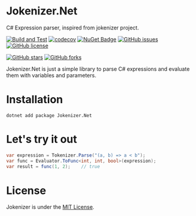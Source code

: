 # Jokenizer.Net
C# Expression parser, inspired from jokenizer project.

[![Build and Test](https://github.com/umutozel/Jokenizer.Net/actions/workflows/build.yml/badge.svg)](https://github.com/umutozel/Jokenizer.Net/actions/workflows/build.yml)
[![codecov](https://codecov.io/gh/umutozel/Jokenizer.Net/graph/badge.svg?token=FzxwO5q0gr)](https://codecov.io/gh/umutozel/Jokenizer.Net)
[![NuGet Badge](https://buildstats.info/nuget/Jokenizer.Net)](https://www.nuget.org/packages/Jokenizer.Net/)
[![GitHub issues](https://img.shields.io/github/issues/umutozel/Jokenizer.Net.svg)](https://github.com/umutozel/Jokenizer.Net/issues)
[![GitHub license](https://img.shields.io/badge/license-MIT-blue.svg)](https://raw.githubusercontent.com/umutozel/Jokenizer.Net/master/LICENSE)

[![GitHub stars](https://img.shields.io/github/stars/umutozel/jokenizer.net.svg?style=social&label=Star)](https://github.com/umutozel/jokenizer.net)
[![GitHub forks](https://img.shields.io/github/forks/umutozel/jokenizer.net.svg?style=social&label=Fork)](https://github.com/umutozel/jokenizer.net)

Jokenizer.Net is just a simple library to parse C# expressions and evaluate them with variables and parameters.

# Installation
```
dotnet add package Jokenizer.Net
```

# Let's try it out

```csharp
var expression = Tokenizer.Parse("(a, b) => a < b");
var func = Evaluator.ToFunc<int, int, bool>(expression);
var result = func(1, 2);    // true
```

# License
Jokenizer is under the [MIT License](LICENSE).
